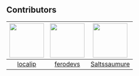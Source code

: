 ## Contributors
|<a href="https://github.com/localip"><img src="https://avatars.githubusercontent.com/u/98427312?v=4" width="90px" height="90px"></a>|<a href="https://github.com/ferodevs"><img src="https://avatars.githubusercontent.com/u/52982404?v=4" width="90px" height="90px"></a>|<a href="https://github.com/Saltssaumure"><img src="https://avatars.githubusercontent.com/u/29710355?v=4" width="90px" height="90px"></a>|
|:-:|:-:|:-:|
|[localip](https://github.com/localip)|[ferodevs](https://github.com/ferodevs)|[Saltssaumure](https://github.com/Saltssaumure)|